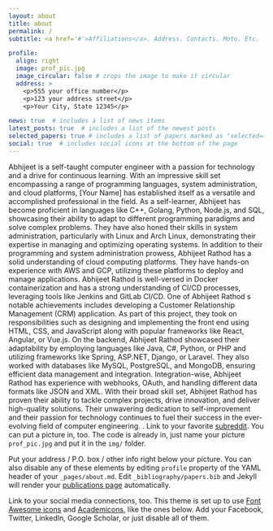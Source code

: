 ```yaml
---
layout: about
title: about
permalink: /
subtitle: <a href='#'>Affiliations</a>. Address. Contacts. Moto. Etc.

profile:
  align: right
  image: prof_pic.jpg
  image_circular: false # crops the image to make it circular
  address: >
    <p>555 your office number</p>
    <p>123 your address street</p>
    <p>Your City, State 12345</p>

news: true  # includes a list of news items
latest_posts: true  # includes a list of the newest posts
selected_papers: true # includes a list of papers marked as "selected={true}"
social: true  # includes social icons at the bottom of the page
---
```


Abhijeet is a self-taught computer engineer with a passion for technology and a drive for continuous learning. With an impressive skill set encompassing a range of programming languages, system administration, and cloud platforms, [Your Name] has established itself as a versatile and accomplished professional in the field.
As a self-learner, Abhijeet has become proficient in languages like C++, Golang, Python, Node.js, and SQL, showcasing their ability to adapt to different programming paradigms and solve complex problems. They have also honed their skills in system administration, particularly with Linux and Arch Linux, demonstrating their expertise in managing and optimizing operating systems.
In addition to their programming and system administration prowess, Abhijeet Rathod has a solid understanding of cloud computing platforms. They have hands-on experience with AWS and GCP, utilizing these platforms to deploy and manage applications. Abhijeet Rathod is well-versed in Docker containerization and has a strong understanding of CI/CD processes, leveraging tools like Jenkins and GitLab CI/CD.
One of Abhijeet Rathod s notable achievements includes developing a Customer Relationship Management (CRM) application. As part of this project, they took on responsibilities such as designing and implementing the front end using HTML, CSS, and JavaScript along with popular frameworks like React, Angular, or Vue.js. On the backend, Abhijeet Rathod showcased their adaptability by employing languages like Java, C#, Python, or PHP and utilizing frameworks like Spring, ASP.NET, Django, or Laravel. They also worked with databases like MySQL, PostgreSQL, and MongoDB, ensuring efficient data management and integration. Integration-wise, Abhijeet Rathod has experience with webhooks, OAuth, and handling different data formats like JSON and XML.
With their broad skill set, Abhijeet Rathod has proven their ability to tackle complex projects, drive innovation, and deliver high-quality solutions. Their unwavering dedication to self-improvement and their passion for technology continues to fuel their success in the ever-evolving field of computer engineering.
. Link to your favorite [subreddit](http://reddit.com). You can put a picture in, too. The code is already in, just name your picture `prof_pic.jpg` and put it in the `img/` folder.

Put your address / P.O. box / other info right below your picture. You can also disable any of these elements by editing `profile` property of the YAML header of your `_pages/about.md`. Edit `_bibliography/papers.bib` and Jekyll will render your [publications page](/al-folio/publications/) automatically.

Link to your social media connections, too. This theme is set up to use [Font Awesome icons](http://fortawesome.github.io/Font-Awesome/) and [Academicons](https://jpswalsh.github.io/academicons/), like the ones below. Add your Facebook, Twitter, LinkedIn, Google Scholar, or just disable all of them.
